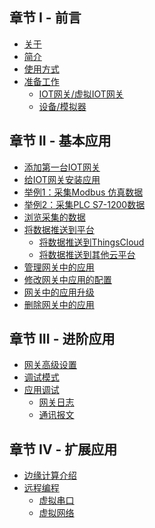 <!-- # Table of contents

* [关于](README.md) -->

## 章节 I - 前言

* [关于](part-i-basic/guan-yu.md)
* [简介](part-i-basic/jian-jie.md)
* [使用方式](part-i-basic/shi-yong-fang-shi.md)
* [准备工作](part-i-basic/zhun-bei/README.md)
  * [IOT网关/虚拟IOT网关](part-i-basic/zhun-bei/iot-wang-guan-xu-ni-iot-wang-guan.md)
  * [设备/模拟器](part-i-basic/zhun-bei/she-bei-mo-ni-qi.md)

## 章节 II - 基本应用

* [添加第一台IOT网关](part-ii-advanced/tian-jia-di-yi-tai-iot-wang-guan.md)
* [给IOT网关安装应用](part-ii-advanced/wei-iot-wang-guan-zeng-jia-ying-yong.md)
* [举例1：采集Modbus 仿真数据](part-ii-advanced/tong-guo-iot-ying-yong-cai-ji-she-bei-shu-ju.md)
* [举例2：采集PLC S7-1200数据](part-ii-advanced/tong-guo-iot-ying-yong-cai-ji-she-bei-shu-ju-2.md)
* [浏览采集的数据](part-ii-advanced/lan-iot-ying-yong-cai-ji-de-shu-ju.md)
* [将数据推送到平台](part-ii-advanced/tong-guo-iot-ying-yong-jiang-shu-ju-tui-song-dao-ping-tai/README.md)
  * [将数据推送到ThingsCloud](part-ii-advanced/tong-guo-iot-ying-yong-jiang-shu-ju-tui-song-dao-ping-tai/jiang-shu-ju-tui-song-dao-thingscloud.md)
  * [将数据推送到其他云平台](part-ii-advanced/tong-guo-iot-ying-yong-jiang-shu-ju-tui-song-dao-ping-tai/jiang-shu-ju-tui-song-dao-qi-ta-yun-ping-tai.md)
* [管理网关中的应用](part-ii-advanced/application-manager.md)
* [修改网关中应用的配置](part-ii-advanced/xiu-gai-iot-ying-yong-pei-zhi.md)
* [网关中的应用升级](part-ii-advanced/ying-yong-sheng-ji.md)
* [删除网关中的应用](part-ii-advanced/shan-chu-iot-ying-yong.md)

## 章节 III - 进阶应用

* [网关高级设置](part-iii-advanced/untitled-1.md)
* [调试模式](part-iii-advanced/untitled-2.md)
* [应用调试](part-iii-advanced/untitled/README.md)
  * [网关日志](part-iii-advanced/untitled/wang-guan-ri-zhi.md)
  * [通讯报文](part-iii-advanced/untitled/tong-xun-bao-wen.md)

## 章节 Ⅳ - 扩展应用
* [边缘计算介绍](part-iiii/bian-yuan-ji-suan/README.md)
* [远程编程](part-iiii/yuan-cheng-sui-dao-wang-luo/README.md)
  * [虚拟串口](part-iiii/yuan-cheng-sui-dao-wang-luo/xu-ni-chuan-kou.md)
  * [虚拟网络](part-iiii/yuan-cheng-sui-dao-wang-luo/xu-ni-wang-luo.md)

<!-- ## 章节 Ⅳ - 应用开发

* [开发工具](part-iiii/kai-fa-gong-ju/README.md)
  * [WEB IDE](part-iiii/kai-fa-gong-ju/web-ide.md)
  * [Visual Studio Code](part-iiii/kai-fa-gong-ju/visual-studio-code.md)
* [创建你的第一个IOT应用](part-iiii/chuang-jian-ni-de-di-yi-ge-iot-ying-yong/README.md)
  * [云端创建应用](part-iiii/chuang-jian-ni-de-di-yi-ge-iot-ying-yong/yun-duan-chuang-jian-ying-yong.md)
  * [网关中创建应用](part-iiii/chuang-jian-ni-de-di-yi-ge-iot-ying-yong/zai-xian-kai-fa.md)
  * [Visual Studio Code 开发应用](part-iiii/chuang-jian-ni-de-di-yi-ge-iot-ying-yong/untitled.md) -->

